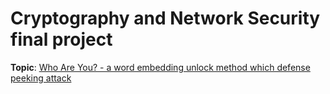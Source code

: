 # Cryptography and Network Security final project
**Topic**: [Who Are You? - a word embedding unlock method which defense peeking attack](https://github.com/Andychen3558/CNS_final/blob/master/final_report.pdf)
